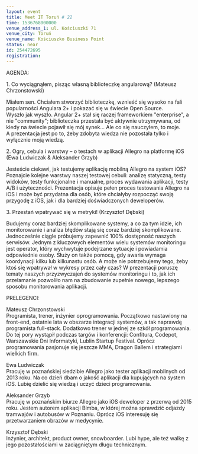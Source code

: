 ```yaml
---
layout: event
title: Meet IT Toruń # 22
time: 1536768000000
venue_address_1: ul. Kościuszki 71
venue_city: Toruń
venue_name: Kościuszko Business Point
status: near
id: 254472695
registration: 
---
```


<p>AGENDA:</p>
<p>1. Co wyciągnąłem, pisząc własną biblioteczkę angularową? (Mateusz Chrzonstowski)</p>
<p>Miałem sen. Chciałem stworzyć biblioteczkę, wznieść się wysoko na fali popularności Angulara 2+ i pokazać się w świecie Open Source.
  <br/>Wyszło jak wyszło. Angular 2+ stał się raczej frameworkiem "enterprise", a nie "community"; biblioteczka przestała być aktywnie utrzymywana, od kiedy na świecie pojawił się mój synek... Ale co się nauczyłem, to moje.
  <br/>A prezentacja jest po to, żeby zdobyta wiedza nie pozostała tylko i wyłącznie moją wiedzą.</p>
<p>2. Ogry, cebula i warstwy – o testach w aplikacji Allegro na platformę iOS (Ewa Ludwiczak &amp; Aleksander Grzyb)</p>
<p>Jesteście ciekawi, jak testujemy aplikację mobilną Allegro na system iOS? Poznajcie kolejne warstwy naszej testowej cebuli: analizę statyczną, testy widoków, testy funkcjonalne i manualne, proces wydawania aplikacji, testy A/B i użyteczności. Prezentacja
  opisuje pełen proces testowania Allegro na iOS i może być przydatna dla osób, które chciałyby rozpocząć swoją przygodę z iOS, jak i dla bardziej doświadczonych deweloperów.</p>
<p>3. Przestań wpatrywać się w metryki! (Krzysztof Dębski)</p>
<p>Budujemy coraz bardziej skomplikowane systemy, a co za tym idzie, ich monitorowanie i analiza błędów stają się coraz bardziej skomplikowane. Jednocześnie ciągle próbujemy zapewnić 100% dostępność naszych serwisów. Jednym z kluczowych elementów wielu systemów
  monitoringu jest operator, który wychwytuje podejrzane sytuacje i powiadamia odpowiednie osoby. Służy on także pomocą, gdy awaria wymaga koordynacji kilku lub kilkunastu osób. A może nie potrzebujemy tego, żeby ktoś się wpatrywał w wykresy przez cały
  czas? W prezentacji poruszę tematy naszych przyzwyczajeń do systemów monitoringu i to, jak ich przełamanie pozwoliło nam na zbudowanie zupełnie nowego, lepszego sposobu monitorowania aplikacji.</p>
<p>PRELEGENCI:</p>
<p>Mateusz Chrzonstowski
  <br/>Programista, trener, inżynier oprogramowania. Początkowo nastawiony na front-end, ostatnie lata w obszarze integracji systemów, a tak naprawdę programista full-stack. Dodatkowo trener w jednej ze szkół programowania.
  <br/>Do tej pory wystąpił podczas targów i konferencji: Confitura, Codepot, Warszawskie Dni Informatyki, Lublin Startup Festival. Oprócz programowania pasjonuje się jeszcze MMA, Dragon Ballem i strategiami wielkich firm.</p>
<p>Ewa Ludwiczak
  <br/>Pracuję w poznańskiej siedzibie Allegro jako tester aplikacji mobilnych od 2013 roku. Na co dzień dbam o jakość aplikacji dla kupujących na system iOS. Lubię dzielić się wiedzą i uczyć dzieci programowania.</p>
<p>Aleksander Grzyb
  <br/>Pracuję w poznańskim biurze Allegro jako iOS deweloper z przerwą od 2015 roku. Jestem autorem aplikacji Bimba, w której można sprawdzić odjazdy tramwajów i autobusów w Poznaniu. Oprócz iOS interesuję się przetwarzaniem obrazów w medycynie.</p>
<p>Krzysztof Dębski
  <br/>Inżynier, architekt, product owner, snowboarder. Lubi hype, ale też walkę z jego pozostałościami w zaciągniętym długu technicznym.</p>
